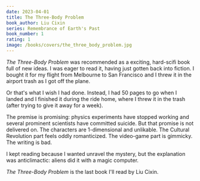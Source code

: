 ```yaml
---
date: 2023-04-01
title: The Three-Body Problem
book_author: Liu Cixin
series: Remembrance of Earth's Past
book_number: 1
rating: 1
image: /books/covers/the_three_body_problem.jpg
---
```


<cite class="book-title">The Three-Body Problem</cite> was recommended as a
exciting, hard-scifi book full of new ideas. I was eager to read it, having
just gotten back into fiction. I bought it for my flight from Melbourne to San
Francisco and I threw it in the airport trash as I got off the plane.

Or that's what I wish I had done. Instead, I had 50 pages to go when I landed
and I finished it during the ride home, where I threw it in the trash (after
trying to give it away for a week).

The premise is promising: physics experiments have stopped working and several
prominent scientists have committed suicide. But that promise is not delivered
on. The characters are 1-dimensional and unlikable. The Cultural Revolution
part feels oddly romanticized. The video-game part is gimmicky. The writing is
bad.

I kept reading because I wanted unravel the mystery, but the explanation was
anticlimactic: aliens did it with a magic computer.

<cite class="book-title">The Three-Body Problem</cite> is the last book I'll
read by Liu Cixin.

